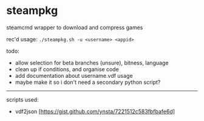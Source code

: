 # steampkg

steamcmd wrapper to download and compress games

rec'd usage: `./steampkg.sh -u <username> <appid>`

todo:

 - allow selection for beta branches (unsure), bitness, language
 - clean up if conditions, and organise code
 - add documentation about username.vdf usage
 - maybe make it so i don't need a secondary python script?

---

scripts used:

 - vdf2json [https://gist.github.com/ynsta/7221512c583fbfbafe6d]
